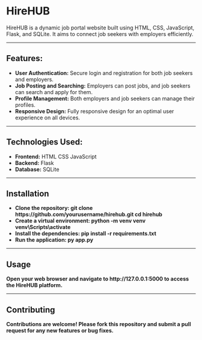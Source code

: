 # HireHUB
<p>HireHUB is a dynamic job portal website built using HTML, CSS, JavaScript, Flask, and SQLite. It aims to connect job seekers with employers efficiently.</p>
<hr>

## Features:
<ul> 
    <li>
    <b>User Authentication:</b> 
    Secure login and registration for both job seekers and employers.</li>
    <li>
    <b>Job Posting and Searching:</b>
    Employers can post jobs, and job seekers can search and apply for them.</li>
    <li>
    <b>Profile Management:</b>
    Both employers and job seekers can manage their profiles.</li>
    <li>
    <b>Responsive Design:</b> 
    Fully responsive design for an optimal user experience on all devices.</li>
</ul>
<hr>

## Technologies Used:
<ul>
    <li>
    <b>Frontend:</b>
    HTML
    CSS
    JavaScript
    </li>
    <li>
    <b>Backend:</b>
    Flask
    </li>
    <li>
    <b>Database:</b>
    SQLite
    </li>
</ul>
<hr>

## Installation
<ul>
    <li>
    <b>Clone the repository:<b>
    git clone https://github.com/yourusername/hirehub.git cd hirehub
    <li>Create a virtual environment: python -m venv venv venv\Scripts\activate</li>
    <li>Install the dependencies: pip install -r requirements.txt</li>
    <li>Run the application: py app.py</li>
</ul>
<hr>

## Usage
<p>Open your web browser and navigate to http://127.0.0.1:5000 to access the HireHUB platform.</p>
<hr>

## Contributing 
<p>Contributions are welcome! Please fork this repository and submit a pull request for any new features or bug fixes.</p>